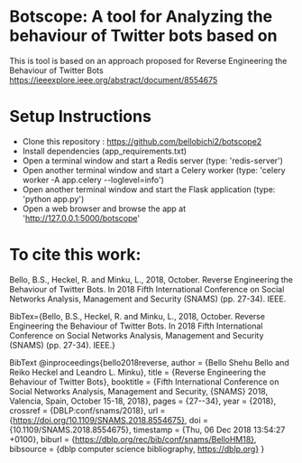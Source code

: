 # Botscope: A tool for Analyzing the behaviour of Twitter bots based  on  
This is tool is based on an approach proposed for Reverse Engineering the Behaviour of Twitter Bots
https://ieeexplore.ieee.org/abstract/document/8554675

# Setup Instructions
* Clone this repository  : https://github.com/bellobichi2/botscope2
* Install dependencies (app_requirements.txt)
* Open a terminal window and start a Redis server  (type: 'redis-server')
* Open another terminal window and start a Celery worker (type: 'celery worker -A app.celery --loglevel=info')
* Open another terminal window and start the Flask application (type: 'python app.py')
* Open a web browser and browse the app at 'http://127.0.0.1:5000/botscope'



# To cite this work:

Bello, B.S., Heckel, R. and Minku, L., 2018, October. Reverse Engineering the Behaviour of Twitter Bots. In 2018 Fifth International Conference on Social Networks Analysis, Management and Security (SNAMS) (pp. 27-34). IEEE.

BibTex={Bello, B.S., Heckel, R. and Minku, L., 2018, October. Reverse Engineering the Behaviour of Twitter Bots. In 2018 Fifth International Conference on Social Networks Analysis, Management and Security (SNAMS) (pp. 27-34). IEEE.}

BibText @inproceedings{bello2018reverse, author = {Bello Shehu Bello and Reiko Heckel and Leandro L. Minku}, title = {Reverse Engineering the Behaviour of Twitter Bots}, booktitle = {Fifth International Conference on Social Networks Analysis, Management and Security, {SNAMS} 2018, Valencia, Spain, October 15-18, 2018}, pages = {27--34}, year = {2018}, crossref = {DBLP:conf/snams/2018}, url = {https://doi.org/10.1109/SNAMS.2018.8554675}, doi = {10.1109/SNAMS.2018.8554675}, timestamp = {Thu, 06 Dec 2018 13:54:27 +0100}, biburl = {https://dblp.org/rec/bib/conf/snams/BelloHM18}, bibsource = {dblp computer science bibliography, https://dblp.org} }
